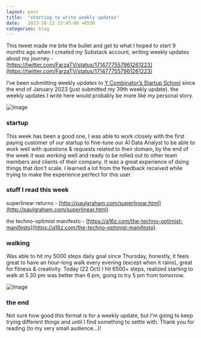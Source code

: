 ```yaml
---
layout: post
title:  "starting to write weekly updates"
date:   2023-10-22 23:45:00 +0530
categories: blog
---
```


This tweet made me bite the bullet and get to what I hoped to start 9 months ago when I created my Substack account, writing weekly updates about my journey - [https://twitter.com/FarzaTV/status/1714777557961261223](https://twitter.com/FarzaTV/status/1714777557961261223)

I’ve been submitting weekly updates to [Y Combinator’s Startup School](https://www.startupschool.org) since the end of January 2023 (just submitted my 39th weekly update). the weekly updates I write here would probably be more like my personal story.

![Image](https://substackcdn.com/image/fetch/w_1456,c_limit,f_auto,q_auto:good,fl_progressive:steep/https%3A%2F%2Fsubstack-post-media.s3.amazonaws.com%2Fpublic%2Fimages%2F4851df5f-f8a9-413b-abf2-a4eaa88ca1b0.heic)

### startup

This week has been a good one, I was able to work closely with the first paying customer of our startup to fine-tune our AI Data Analyst to be able to work well with questions & requests related to their domain, by the end of the week it was working well and ready to be rolled out to other team members and clients of their company. It was a great experience of doing things that don't scale. I learned a lot from the feedback received while trying to make the experience perfect for this user.

### stuff I read this week

superlinear returns - [http://paulgraham.com/superlinear.html](http://paulgraham.com/superlinear.html)

the techno-optimist manifesto - [https://a16z.com/the-techno-optimist-manifesto](https://a16z.com/the-techno-optimist-manifesto)

### walking

Was able to hit my 5000 steps daily goal since Thursday, honestly, it feels great to have an hour-long walk every evening (except when it rains), great for fitness & creativity. Today (22 Oct) I hit 6500+ steps, realized starting to walk at 5.30 pm was better than 6 pm, going to try 5 pm from tomorrow.

![Image](https://substackcdn.com/image/fetch/w_1456,c_limit,f_auto,q_auto:good,fl_progressive:steep/https%3A%2F%2Fsubstack-post-media.s3.amazonaws.com%2Fpublic%2Fimages%2Fa116eb57-d1ca-4b85-9491-f6a6a8740f94.heic)

### the end

Not sure how good this format is for a weekly update, but I'm going to keep trying different things and until I find something to settle with. Thank you for reading (to my very small audience…)!
